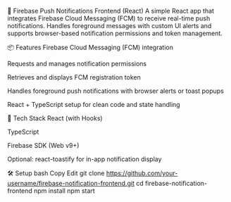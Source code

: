 🔔 Firebase Push Notifications Frontend (React)
A simple React app that integrates Firebase Cloud Messaging (FCM) to receive real-time push notifications. Handles foreground messages with custom UI alerts and supports browser-based notification permissions and token management.

📦 Features
Firebase Cloud Messaging (FCM) integration

Requests and manages notification permissions

Retrieves and displays FCM registration token

Handles foreground push notifications with browser alerts or toast popups

React + TypeScript setup for clean code and state handling

🚀 Tech Stack
React (with Hooks)

TypeScript

Firebase SDK (Web v9+)

Optional: react-toastify for in-app notification display

🛠️ Setup
bash
Copy
Edit
git clone https://github.com/your-username/firebase-notification-frontend.git
cd firebase-notification-frontend
npm install
npm start
